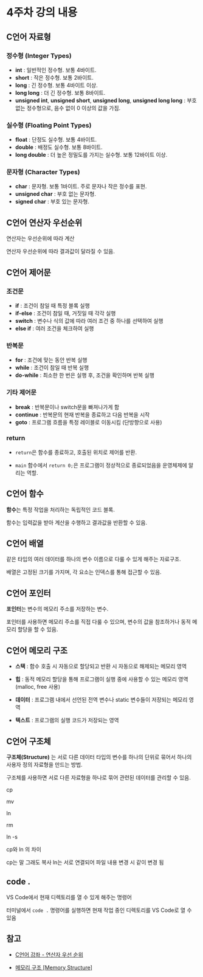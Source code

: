 # 4주차 강의 내용

## C언어 자료형 

### 정수형 (Integer Types)

- **int** : 일반적인 정수형. 보통 4바이트.
- **short** : 작은 정수형. 보통 2바이트.
- **long** : 긴 정수형. 보통 4바이트 이상.
- **long long** : 더 긴 정수형. 보통 8바이트.
- **unsigned int**, **unsigned short**, **unsigned long**, **unsigned long long** : 부호 없는 정수형으로, 음수 없이 0 이상의 값을 가짐.

### 실수형 (Floating Point Types)

- **float** : 단정도 실수형. 보통 4바이트.
- **double** : 배정도 실수형. 보통 8바이트.
- **long double** : 더 높은 정밀도를 가지는 실수형. 보통 12바이트 이상.

### 문자형 (Character Types)

- **char** : 문자형. 보통 1바이트. 주로 문자나 작은 정수를 표현.
- **unsigned char** : 부호 없는 문자형.
- **signed char** : 부호 있는 문자형.

## C언어 연산자 우선순위

연산자는 우선순위에 따라 계산

연산자 우선순위에 따라 결과값이 달라질 수 있음.

## C언어 제어문

### 조건문
- **if** : 조건이 참일 때 특정 블록 실행
- **if-else** : 조건이 참일 때, 거짓일 때 각각 실행
- **switch** : 변수나 식의 값에 따라 여러 조건 중 하나를 선택하여 실행
- **else if** : 여러 조건을 체크하여 실행

### 반복문
- **for** : 조건에 맞는 동안 반복 실행
- **while** : 조건이 참일 때 반복 실행
- **do-while** : 최소한 한 번은 실행 후, 조건을 확인하며 반복 실행

### 기타 제어문
- **break** : 반복문이나 switch문을 빠져나가게 함
- **continue** : 반복문의 현재 반복을 종료하고 다음 반복을 시작
- **goto** : 프로그램 흐름을 특정 레이블로 이동시킴 (단방향으로 사용)

### return
- `return`은 함수를 종료하고, 호출된 위치로 제어를 반환.
  
- `main` 함수에서 `return 0;`은 프로그램이 정상적으로 종료되었음을 운영체제에 알리는 역할.

## C언어 함수

**함수**는 특정 작업을 처리하는 독립적인 코드 블록. 

함수는 입력값을 받아 계산을 수행하고 결과값을 반환할 수 있음.

## C언어 배열

같은 타입의 여러 데이터를 하나의 변수 이름으로 다룰 수 있게 해주는 자료구조. 

배열은 고정된 크기를 가지며, 각 요소는 인덱스를 통해 접근할 수 있음.

## C언어 포인터

**포인터**는 변수의 메모리 주소를 저장하는 변수. 

포인터를 사용하면 메모리 주소를 직접 다룰 수 있으며, 변수의 값을 참조하거나 동적 메모리 할당을 할 수 있음.

## C언어 메모리 구조

- **스택** : 함수 호출 시 자동으로 할당되고 반환 시 자동으로 해제되는 메모리 영역

- **힙** : 동적 메모리 할당을 통해 프로그램이 실행 중에 사용할 수 있는 메모리 영역 (malloc, free 사용)

- **데이터** : 프로그램 내에서 선언된 전역 변수나 static 변수들이 저장되는 메모리 영역

- **텍스트** : 프로그램의 실행 코드가 저장되는 영역

## C언어 구조체

**구조체(Structure)** 는 서로 다른 데이터 타입의 변수를 하나의 단위로 묶어서 하나의 사용자 정의 자료형을 만드는 방법. 

구조체를 사용하면 서로 다른 자료형을 하나로 묶어 관련된 데이터를 관리할 수 있음.

cp

mv

ln 

rm

ln -s


cp와 ln 의 차이

cp는 말 그래도 복사 ln는 서로 연결되어 파일 내용 변경 시 같이 변경 됨

## code .

VS Code에서 현재 디렉토리를 열 수 있게 해주는 명령어

터미널에서 `code .` 명령어를 실행하면 현재 작업 중인 디렉토리를 VS Code로 열 수 있음



## 참고

- [C언어 강좌 - 연산자 우선 순위](https://blog.naver.com/brickbot/220499291918)

- [메모리 구조 [Memory Structure]](https://st-lab.tistory.com/198)
